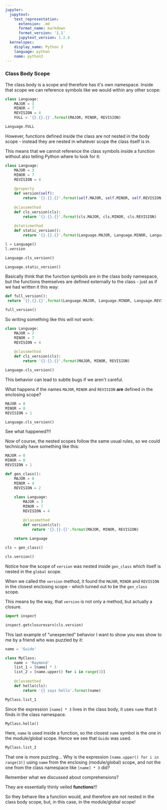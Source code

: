 ```yaml
---
jupyter:
  jupytext:
    text_representation:
      extension: .md
      format_name: markdown
      format_version: '1.1'
      jupytext_version: 1.2.4
  kernelspec:
    display_name: Python 3
    language: python
    name: python3
---
```


### Class Body Scope


The class body is a scope and therefore has it's own namespace. Inside that scope we can reference symbols like we would within any other scope:

```python
class Language:
    MAJOR = 3
    MINOR = 7
    REVISION = 4
    FULL = '{}.{}.{}'.format(MAJOR, MINOR, REVISION)
```

```python
Language.FULL
```

However, functions defined inside the class are not nested in the body scope - instead they are nested in whatever scope the class itself is in.


This means that we cannot reference the class symbols inside a function without also telling Python where to look for it:

```python
class Language:
    MAJOR = 3
    MINOR = 7
    REVISION = 4
    
    @property
    def version(self):
        return '{}.{}.{}'.format(self.MAJOR, self.MINOR, self.REVISION)
    
    @classmethod
    def cls_version(cls):
        return '{}.{}.{}'.format(cls.MAJOR, cls.MINOR, cls.REVISION)
    
    @staticmethod
    def static_version():
        return '{}.{}.{}'.format(Language.MAJOR, Language.MINOR, Language.REVISION)
```

```python
l = Language()
l.version
```

```python
Language.cls_version()
```

```python
Language.static_version()
```

Basically think that the function symbols are in the class body namespace, but the functions themselves are defined externally to the class - just as if we had written it this way:

```python
def full_version():
 return '{}.{}.{}'.format(Language.MAJOR, Language.MINOR, Language.REVISION)
```

```python
full_version()
```

So writing something like this will not work:

```python
class Language:
    MAJOR = 3
    MINOR = 7
    REVISION = 4
    
    @classmethod
    def cls_version(cls):
        return '{}.{}.{}'.format(MAJOR, MINOR, REVISION)
```

```python
Language.cls_version()
```

This behavior can lead to subtle bugs if we aren't careful. 


What happens if the names `MAJOR`, `MINOR` and `REVISION` **are** defined in the enclosing scope?

```python
MAJOR = 0
MINOR = 0
REVISION = 1
```

```python
Language.cls_version()
```

See what happened?!!


Now of course, the nested scopes follow the same usual rules, so we could technically have something like this:

```python
MAJOR = 0
MINOR = 0
REVISION = 1

def gen_class():
    MAJOR = 0
    MINOR = 4
    REVISION = 2
    
    class Language:
        MAJOR = 3
        MINOR = 7
        REVISION = 4

        @classmethod
        def version(cls):
            return '{}.{}.{}'.format(MAJOR, MINOR, REVISION)
        
    return Language
```

```python
cls = gen_class()
```

```python
cls.version()
```

Notice how the scope of `version` was nested inside `gen_class` which itself is nested in the `global` scope.

When we called the `version` method, it found the `MAJOR`, `MINOR` and `REVISION` in the closest enclosing scope - which turned out to be the `gen_class` scope.

This means by the way, that `version` is not only a method, but actually a closure.

```python
import inspect
```

```python
inspect.getclosurevars(cls.version)
```

This last example of "unexpected" behavior I want to show you was show to me by a friend who was puzzled by it:

```python
name = 'Guido'

class MyClass:
    name = 'Raymond'
    list_1 = [name] * 3
    list_2 = [name.upper() for i in range(3)]
    
    @classmethod
    def hello(cls):
        return '{} says hello'.format(name)
```

```python
MyClass.list_1
```

Since the expression `[name] * 3` lives in the class body, it uses `name` that it finds in the class namespace.

```python
MyClass.hello()
```

Here, `name` is used inside a function, so the closest `name` symbol is the one in the module/global scope. Hence we see that `Guido` was used.

```python
MyClass.list_2
```

That one is more puzzling... Why is the expression `[name.upper() for i in range(3)]` using `name` from the enclosing (module/global) scope, and not the one from the class namespace like `[name] * 3` did?


Remember what we discussed about comprehensions?


They are essentially thinly veiled **functions**!!!


So they behave like a function would, and therefore are not nested in the class body scope, but, in this case, in the module/global scope!
